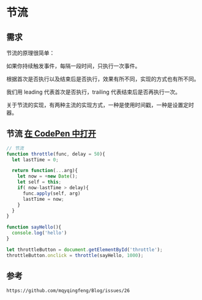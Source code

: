 # 节流

## 需求

节流的原理很简单：

如果你持续触发事件，每隔一段时间，只执行一次事件。

根据首次是否执行以及结束后是否执行，效果有所不同，实现的方式也有所不同。

我们用 leading 代表首次是否执行，trailing 代表结束后是否再执行一次。

关于节流的实现，有两种主流的实现方式，一种是使用时间戳，一种是设置定时器。

## 节流 [在 CodePen 中打开](https://codepen.io/chengnuo/pen/GzYjee)

```javascript
// 节流
function throttle(func, delay = 50){
  let lastTime = 0;

  return function(...arg){
    let now = +new Date();
    let self = this;
    if( now-lastTime > delay){
      func.apply(self, arg)
      lastTime = now;
    }
  }
}

function sayHello(){
  console.log('hello')
}

let throttleButton = document.getElementById('throttle');
throttleButton.onclick = throttle(sayHello, 1000);
```

## 参考

```
https://github.com/mqyqingfeng/Blog/issues/26
```
